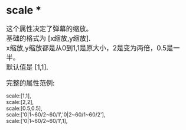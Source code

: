 # scale *
<font size=4>这个属性决定了弹幕的缩放。    
基础的格式为 [x缩放,y缩放].   
x缩放,y缩放都是从0到1,1是原大小，2是变为两倍，0.5是一半。   
默认值是 [1,1].
</font>
<br/>
<br/>
<font size=4>完整的属性范例:    </font>

scale:[1,1],   
scale:[2,2],   
scale:[0.5,0.5],   
scale:['0|1~60/2~60/1','0|2~60/1~60/2'],   
scale:['0|1~60/2~60/1',1],   
